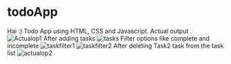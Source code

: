 # todoApp
Hai :)
Todo App using HTML, CSS and Javascript.
Actual output
![Actualop1](https://github.com/user-attachments/assets/43ce2521-6e55-405c-b13f-028bf3f6ad8b)
After adding tasks
![tasks](https://github.com/user-attachments/assets/81b33430-5418-4f85-9437-3e04ce7d959c)
Filter options like complete and incomplete
![taskfilter1](https://github.com/user-attachments/assets/5f48ddb4-3d6c-4686-8eae-9004439e1dbe)
![taskfilter2](https://github.com/user-attachments/assets/a104d155-ae32-44ee-9b13-c299ac5c8709)
After deleting Task2 task from the task list
![actualop2](https://github.com/user-attachments/assets/c7bcf2b7-c610-4a7d-bac4-174919d0c2c7)
